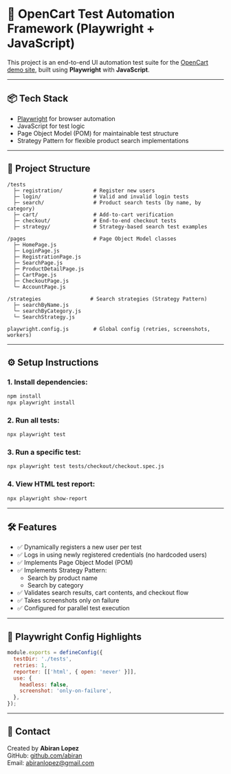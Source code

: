 # 🧪 OpenCart Test Automation Framework (Playwright + JavaScript)

This project is an end-to-end UI automation test suite for the [OpenCart demo site](https://opencart.abstracta.us/), built using **Playwright** with **JavaScript**.

---

## 📦 Tech Stack

- [Playwright](https://playwright.dev/) for browser automation
- JavaScript for test logic
- Page Object Model (POM) for maintainable test structure
- Strategy Pattern for flexible product search implementations

---

## 📂 Project Structure

```
/tests
  ├─ registration/          # Register new users
  ├─ login/                 # Valid and invalid login tests
  ├─ search/                # Product search tests (by name, by category)
  ├─ cart/                  # Add-to-cart verification
  ├─ checkout/              # End-to-end checkout tests
  ├─ strategy/              # Strategy-based search test examples

/pages                      # Page Object Model classes
  ├─ HomePage.js
  ├─ LoginPage.js
  ├─ RegistrationPage.js
  ├─ SearchPage.js
  ├─ ProductDetailPage.js
  ├─ CartPage.js
  ├─ CheckoutPage.js
  └─ AccountPage.js

/strategies                # Search strategies (Strategy Pattern)
  ├─ searchByName.js
  └─ searchByCategory.js
  └─ SearchStrategy.js

playwright.config.js        # Global config (retries, screenshots, workers)
```

---

## ⚙️ Setup Instructions

### 1. Install dependencies:

```bash
npm install
npx playwright install
```

### 2. Run all tests:

```bash
npx playwright test
```

### 3. Run a specific test:

```bash
npx playwright test tests/checkout/checkout.spec.js
```

### 4. View HTML test report:

```bash
npx playwright show-report
```

---

## 🛠️ Features

- ✅ Dynamically registers a new user per test
- ✅ Logs in using newly registered credentials (no hardcoded users)
- ✅ Implements Page Object Model (POM)
- ✅ Implements Strategy Pattern:
  - Search by product name
  - Search by category
- ✅ Validates search results, cart contents, and checkout flow
- ✅ Takes screenshots only on failure
- ✅ Configured for parallel test execution

---

## 🧪 Playwright Config Highlights

```js
module.exports = defineConfig({
  testDir: './tests',
  retries: 1,
  reporter: [['html', { open: 'never' }]],
  use: {
    headless: false,
    screenshot: 'only-on-failure',
  },
});
```

---

## 📧 Contact

Created by **Abiran Lopez**  
GitHub: [github.com/abiran](https://github.com/abiran)  
Email: abiranlopez@gmail.com
